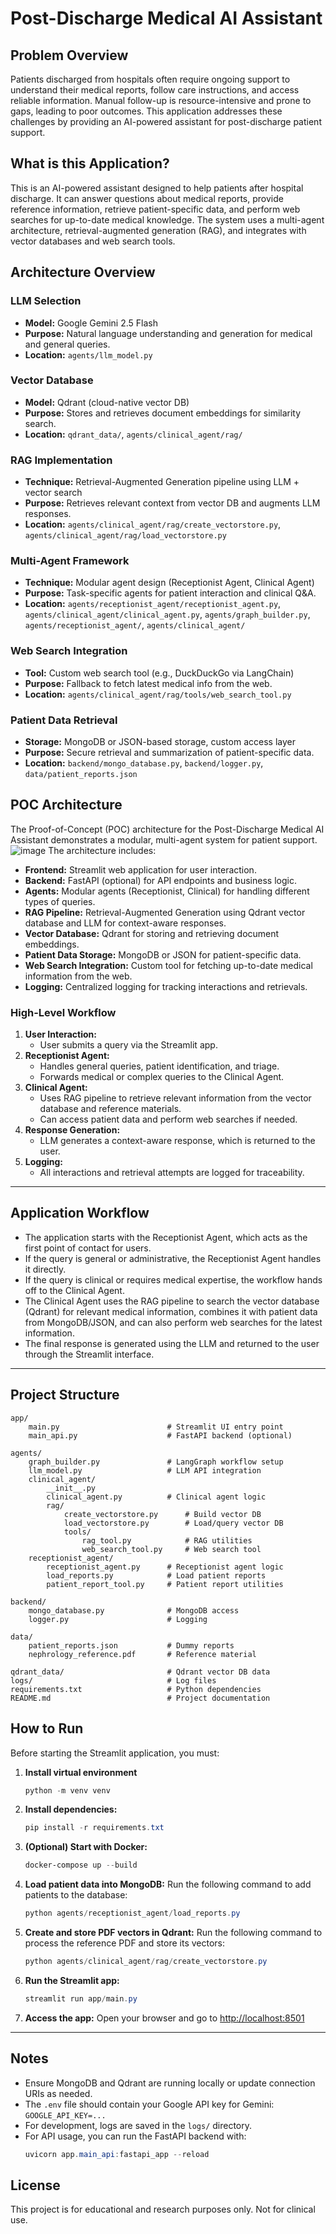 # Post-Discharge Medical AI Assistant

## Problem Overview
Patients discharged from hospitals often require ongoing support to understand their medical reports, follow care instructions, and access reliable information. Manual follow-up is resource-intensive and prone to gaps, leading to poor outcomes. This application addresses these challenges by providing an AI-powered assistant for post-discharge patient support.

## What is this Application?
This is an AI-powered assistant designed to help patients after hospital discharge. It can answer questions about medical reports, provide reference information, retrieve patient-specific data, and perform web searches for up-to-date medical knowledge. The system uses a multi-agent architecture, retrieval-augmented generation (RAG), and integrates with vector databases and web search tools.

## Architecture Overview

### LLM Selection
- **Model:** Google Gemini 2.5 Flash
- **Purpose:** Natural language understanding and generation for medical and general queries.
- **Location:** `agents/llm_model.py`

### Vector Database
- **Model:** Qdrant (cloud-native vector DB)
- **Purpose:** Stores and retrieves document embeddings for similarity search.
- **Location:** `qdrant_data/`, `agents/clinical_agent/rag/`

### RAG Implementation
- **Technique:** Retrieval-Augmented Generation pipeline using LLM + vector search
- **Purpose:** Retrieves relevant context from vector DB and augments LLM responses.
- **Location:** `agents/clinical_agent/rag/create_vectorstore.py`, `agents/clinical_agent/rag/load_vectorstore.py`

### Multi-Agent Framework
- **Technique:** Modular agent design (Receptionist Agent, Clinical Agent)
- **Purpose:** Task-specific agents for patient interaction and clinical Q&A.
- **Location:** `agents/receptionist_agent/receptionist_agent.py`, `agents/clinical_agent/clinical_agent.py`, `agents/graph_builder.py`, `agents/receptionist_agent/`, `agents/clinical_agent/`

### Web Search Integration
- **Tool:** Custom web search tool (e.g., DuckDuckGo via LangChain)
- **Purpose:** Fallback to fetch latest medical info from the web.
- **Location:** `agents/clinical_agent/rag/tools/web_search_tool.py`

### Patient Data Retrieval
- **Storage:** MongoDB or JSON-based storage, custom access layer
- **Purpose:** Secure retrieval and summarization of patient-specific data.
- **Location:** `backend/mongo_database.py`, `backend/logger.py`, `data/patient_reports.json`


## POC Architecture

The Proof-of-Concept (POC) architecture for the Post-Discharge Medical AI Assistant demonstrates a modular, multi-agent system for patient support. 
![image](data\Poc_architecture.png)
The architecture includes:

- **Frontend:** Streamlit web application for user interaction.
- **Backend:** FastAPI (optional) for API endpoints and business logic.
- **Agents:** Modular agents (Receptionist, Clinical) for handling different types of queries.
- **RAG Pipeline:** Retrieval-Augmented Generation using Qdrant vector database and LLM for context-aware responses.
- **Vector Database:** Qdrant for storing and retrieving document embeddings.
- **Patient Data Storage:** MongoDB or JSON for patient-specific data.
- **Web Search Integration:** Custom tool for fetching up-to-date medical information from the web.
- **Logging:** Centralized logging for tracking interactions and retrievals.

### High-Level Workflow

1. **User Interaction:**
   - User submits a query via the Streamlit app.
2. **Receptionist Agent:**
   - Handles general queries, patient identification, and triage.
   - Forwards medical or complex queries to the Clinical Agent.
3. **Clinical Agent:**
   - Uses RAG pipeline to retrieve relevant information from the vector database and reference materials.
   - Can access patient data and perform web searches if needed.
4. **Response Generation:**
   - LLM generates a context-aware response, which is returned to the user.
5. **Logging:**
   - All interactions and retrieval attempts are logged for traceability.

---

## Application Workflow

- The application starts with the Receptionist Agent, which acts as the first point of contact for users.
- If the query is general or administrative, the Receptionist Agent handles it directly.
- If the query is clinical or requires medical expertise, the workflow hands off to the Clinical Agent.
- The Clinical Agent uses the RAG pipeline to search the vector database (Qdrant) for relevant medical information, combines it with patient data from MongoDB/JSON, and can also perform web searches for the latest information.
- The final response is generated using the LLM and returned to the user through the Streamlit interface.

---

## Project Structure

```text
app/
    main.py                        # Streamlit UI entry point
    main_api.py                    # FastAPI backend (optional)

agents/
    graph_builder.py               # LangGraph workflow setup
    llm_model.py                   # LLM API integration
    clinical_agent/
        __init__.py
        clinical_agent.py          # Clinical agent logic
        rag/
            create_vectorstore.py      # Build vector DB
            load_vectorstore.py        # Load/query vector DB
            tools/
                rag_tool.py            # RAG utilities
                web_search_tool.py     # Web search tool
    receptionist_agent/
        receptionist_agent.py      # Receptionist agent logic
        load_reports.py            # Load patient reports
        patient_report_tool.py     # Patient report utilities

backend/
    mongo_database.py              # MongoDB access
    logger.py                      # Logging

data/
    patient_reports.json           # Dummy reports
    nephrology_reference.pdf       # Reference material

qdrant_data/                       # Qdrant vector DB data
logs/                              # Log files
requirements.txt                   # Python dependencies
README.md                          # Project documentation
```

## How to Run

Before starting the Streamlit application, you must:

1. **Install virtual environment**
    ```powershell
   python -m venv venv
   ```

1. **Install dependencies:**
   ```powershell
   pip install -r requirements.txt
   ```
2. **(Optional) Start with Docker:**
   ```powershell
   docker-compose up --build
   ```
3. **Load patient data into MongoDB:**
   Run the following command to add patients to the database:
   ```powershell
   python agents/receptionist_agent/load_reports.py
   ```
4. **Create and store PDF vectors in Qdrant:**
   Run the following command to process the reference PDF and store its vectors:
   ```powershell
   python agents/clinical_agent/rag/create_vectorstore.py
   ```

5. **Run the Streamlit app:**
   ```powershell
   streamlit run app/main.py
   ```
6. **Access the app:**
   Open your browser and go to [http://localhost:8501](http://localhost:8501)

---

## Notes
- Ensure MongoDB and Qdrant are running locally or update connection URIs as needed.
- The `.env` file should contain your Google API key for Gemini: `GOOGLE_API_KEY=...`
- For development, logs are saved in the `logs/` directory.
- For API usage, you can run the FastAPI backend with:
  ```powershell
  uvicorn app.main_api:fastapi_app --reload
  ```

## License
This project is for educational and research purposes only. Not for clinical use.


